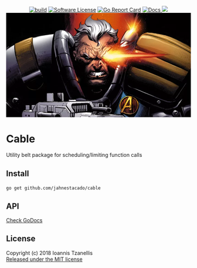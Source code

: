 <p align="center">
  <p align="center">
  <a href="https://travis-ci.org/jahnestacado/cable"><img alt="build"
  src="https://travis-ci.org/jahnestacado/cable.svg?branch=master"></a>
    <a href="https://github.com/jahnestacado/cable/blob/master/LICENSE"><img alt="Software License" src="https://img.shields.io/github/license/mashape/apistatus.svg?style=flat-square"></a>
    <a href="https://goreportcard.com/report/github.com/jahnestacado/cable"><img alt="Go Report Card" src="https://goreportcard.com/badge/github.com/jahnestacado/cable?style=flat-square&fuckgithubcache=1"></a>
    <a href="https://godoc.org/github.com/jahnestacado/cable">
        <img alt="Docs" src="https://img.shields.io/badge/godoc-reference-blue.svg?style=flat-square">
    </a>
    <a href="https://codecov.io/gh/jahnestacado/cable">
  <img src="https://codecov.io/gh/jahnestacado/cable/branch/master/graph/badge.svg" />
</a>
  <img src="https://github.com/jahnestacado/cable/blob/master/resources/cable-img.webp?raw=true" /img>
  </p>
</p>

# Cable

Utility belt package for scheduling/limiting function calls

## Install

`go get github.com/jahnestacado/cable`

## API

[Check GoDocs](https://godoc.org/github.com/jahnestacado/cable)

## License

Copyright (c) 2018 Ioannis Tzanellis<br>
[Released under the MIT license](https://github.com/jahnestacado/cable/blob/master/LICENSE)
